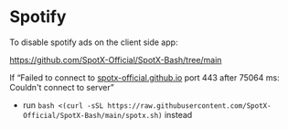 # Spotify

To disable spotify ads on the client side app:

https://github.com/SpotX-Official/SpotX-Bash/tree/main

If “Failed to connect to [spotx-official.github.io](http://spotx-official.github.io/) port 443 after 75064 ms: Couldn't connect to server”

- run `bash <(curl -sSL https://raw.githubusercontent.com/SpotX-Official/SpotX-Bash/main/spotx.sh)` instead
